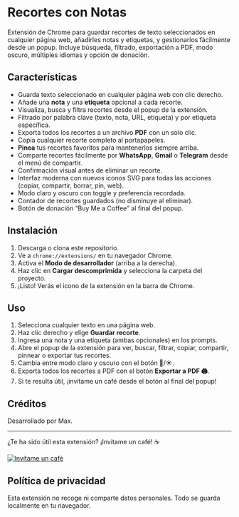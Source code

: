 # Recortes con Notas

Extensión de Chrome para guardar recortes de texto seleccionados en cualquier página web, añadirles notas y etiquetas, y gestionarlos fácilmente desde un popup. Incluye búsqueda, filtrado, exportación a PDF, modo oscuro, múltiples idiomas y opción de donación.

## Características

- Guarda texto seleccionado en cualquier página web con clic derecho.
- Añade una **nota** y una **etiqueta** opcional a cada recorte.
- Visualiza, busca y filtra recortes desde el popup de la extensión.
- Filtrado por palabra clave (texto, nota, URL, etiqueta) y por etiqueta específica.
- Exporta todos los recortes a un archivo **PDF** con un solo clic.
- Copia cualquier recorte completo al portapapeles.
- **Pinea** tus recortes favoritos para mantenerlos siempre arriba.
- Comparte recortes fácilmente por **WhatsApp**, **Gmail** o **Telegram** desde el menú de compartir.
- Confirmación visual antes de eliminar un recorte.
- Interfaz moderna con nuevos iconos SVG para todas las acciones (copiar, compartir, borrar, pin, web).
- Modo claro y oscuro con toggle y preferencia recordada.
- Contador de recortes guardados (no disminuye al eliminar).
- Botón de donación “Buy Me a Coffee” al final del popup.

## Instalación

1. Descarga o clona este repositorio.
2. Ve a `chrome://extensions/` en tu navegador Chrome.
3. Activa el **Modo de desarrollador** (arriba a la derecha).
4. Haz clic en **Cargar descomprimida** y selecciona la carpeta del proyecto.
5. ¡Listo! Verás el icono de la extensión en la barra de Chrome.

## Uso

1. Selecciona cualquier texto en una página web.
2. Haz clic derecho y elige **Guardar recorte**.
3. Ingresa una nota y una etiqueta (ambas opcionales) en los prompts.
4. Abre el popup de la extensión para ver, buscar, filtrar, copiar, compartir, pinnear o exportar tus recortes.
5. Cambia entre modo claro y oscuro con el botón 🌙/☀️.
6. Exporta todos los recortes a PDF con el botón **Exportar a PDF 🖨️**.
7. Si te resulta útil, ¡invítame un café desde el botón al final del popup!

## Créditos

Desarrollado por Max.

---

¿Te ha sido útil esta extensión? ¡Invítame un café! ☕ 

[![Invítame un café](https://img.shields.io/badge/Inv%C3%ADtame%20un%20caf%C3%A9-%F0%9F%8D%94-yellow?style=for-the-badge)](https://coff.ee/freeextensions)

## Política de privacidad

Esta extensión no recoge ni comparte datos personales. Todo se guarda localmente en tu navegador.

